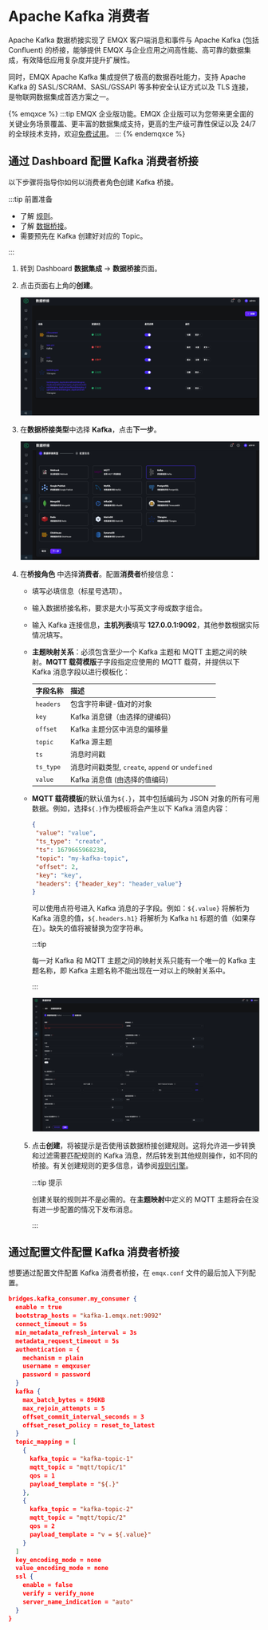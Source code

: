 # Apache Kafka 消费者

Apache Kafka 数据桥接实现了 EMQX 客户端消息和事件与 Apache Kafka (包括 Confluent) 的桥接，能够提供 EMQX 与企业应用之间高性能、高可靠的数据集成，有效降低应用复杂度并提升扩展性。

同时，EMQX Apache Kafka 集成提供了极高的数据吞吐能力，支持 Apache Kafka 的 SASL/SCRAM、SASL/GSSAPI 等多种安全认证方式以及 TLS 连接，是物联网数据集成首选方案之一。

{% emqxce %}
:::tip
EMQX 企业版功能。EMQX 企业版可以为您带来更全面的关键业务场景覆盖、更丰富的数据集成支持，更高的生产级可靠性保证以及 24/7 的全球技术支持，欢迎[免费试用](https://www.emqx.com/zh/try?product=enterprise)。
:::
{% endemqxce %}

## 通过 Dashboard 配置 Kafka 消费者桥接

以下步骤将指导你如何以消费者角色创建 Kafka 桥接。

:::tip 前置准备

- 了解 [规则](./rules.md)。
- 了解 [数据桥接](./data-bridges.md)。
- 需要预先在 Kafka 创建好对应的 Topic。

:::

1. 转到 Dashboard **数据集成** -> **数据桥接**页面。

2. 点击页面右上角的**创建**。

   <img src="./assets/bridge-create.png" alt="bridge-create" style="zoom:67%;" />

3. 在**数据桥接类型**中选择 **Kafka**，点击**下一步**。

   <img src="./assets/bridge-create-next.png" alt="bridge-create-next" style="zoom:67%;" />

4. 在**桥接角色** 中选择**消费者**。配置**消费者**桥接信息：

   - 填写必填信息（标星号选项）。

   - 输入数据桥接名称，要求是大小写英文字母或数字组合。

   - 输入 Kafka 连接信息，**主机列表**填写 **127.0.0.1:9092**，其他参数根据实际情况填写。

   - **主题映射关系**：必须包含至少一个 Kafka 主题和 MQTT 主题之间的映射。**MQTT 载荷模版**子字段指定应使用的 MQTT 载荷，并提供以下 Kafka 消息字段以进行模板化：

     | 字段名称  | 描述                                               |
     | --------- | -------------------------------------------------- |
     | `headers` | 包含字符串键-值对的对象                            |
     | `key`     | Kafka 消息键（由选择的键编码）                     |
     | `offset`  | Kafka 主题分区中消息的偏移量                       |
     | `topic`   | Kafka 源主题                                       |
     | `ts`      | 消息时间戳                                         |
     | `ts_type` | 消息时间戳类型,  `create`, `append` or `undefined` |
     | `value`   | Kafka 消息值 (由选择的值编码)                      |

   - **MQTT 载荷模板**的默认值为`${.}`，其中包括编码为 JSON 对象的所有可用数据。例如，选择`${.}`作为模板将会产生以下 Kafka 消息内容：

     ```json
     {
      "value": "value",
      "ts_type": "create",
      "ts": 1679665968238,
      "topic": "my-kafka-topic",
      "offset": 2,
      "key": "key",
      "headers": {"header_key": "header_value"}
     }
     ```

     可以使用点符号进入 Kafka 消息的子字段。例如：`${.value}` 将解析为 Kafka 消息的值，`${.headers.h1}` 将解析为 Kafka `h1` 标题的值（如果存在）。缺失的值将被替换为空字符串。

     :::tip

     每一对 Kafka 和 MQTT 主题之间的映射关系只能有一个唯一的 Kafka 主题名称，即 Kafka 主题名称不能出现在一对以上的映射关系中。

     :::

     <img src="./assets/bridge-configure.png" alt="bridge-configure" style="zoom:67%;" />

   5. 点击**创建**，将被提示是否使用该数据桥接创建规则。这将允许进一步转换和过滤需要匹配规则的 Kafka 消息，然后转发到其他规则操作，如不同的桥接。有关创建规则的更多信息，请参阅[规则引擎](./rules.md)。

      :::tip 提示

      创建关联的规则并不是必需的。在**主题映射**中定义的 MQTT 主题将会在没有进一步配置的情况下发布消息。

      :::
   
## 通过配置文件配置 Kafka 消费者桥接

   想要通过配置文件配置 Kafka 消费者桥接，在 `emqx.conf` 文件的最后加入下列配置。

   ```json
   bridges.kafka_consumer.my_consumer {
     enable = true
     bootstrap_hosts = "kafka-1.emqx.net:9092"
     connect_timeout = 5s
     min_metadata_refresh_interval = 3s
     metadata_request_timeout = 5s
     authentication = {
       mechanism = plain
       username = emqxuser
       password = password
     }
     kafka {
       max_batch_bytes = 896KB
       max_rejoin_attempts = 5
       offset_commit_interval_seconds = 3
       offset_reset_policy = reset_to_latest
     }
     topic_mapping = [
       {
         kafka_topic = "kafka-topic-1"
         mqtt_topic = "mqtt/topic/1"
         qos = 1
         payload_template = "${.}"
       },
       {
         kafka_topic = "kafka-topic-2"
         mqtt_topic = "mqtt/topic/2"
         qos = 2
         payload_template = "v = ${.value}"
       }
     ]
     key_encoding_mode = none
     value_encoding_mode = none
     ssl {
       enable = false
       verify = verify_none
       server_name_indication = "auto"
     }
   }
   ```

   
